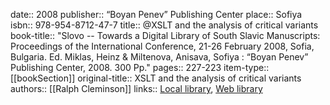 date:: 2008
publisher:: “Boyan Penev” Publishing Center
place:: Sofiya
isbn:: 978-954-8712-47-7
title:: @XSLT and the analysis of critical variants
book-title:: "Slovo -- Towards a Digital Library of South Slavic Manuscripts: Proceedings of the International Conference, 21-26 February 2008, Sofia, Bulgaria. Ed. Miklas, Heinz & Miltenova, Anisava, Sofiya : “Boyan Penev” Publishing Center, 2008. 300 Pp."
pages:: 227-223
item-type:: [[bookSection]]
original-title:: XSLT and the analysis of critical variants
authors:: [[Ralph Cleminson]]
links:: [Local library](zotero://select/groups/2386895/items/C9UN7X9M), [Web library](https://www.zotero.org/groups/2386895/items/C9UN7X9M)
